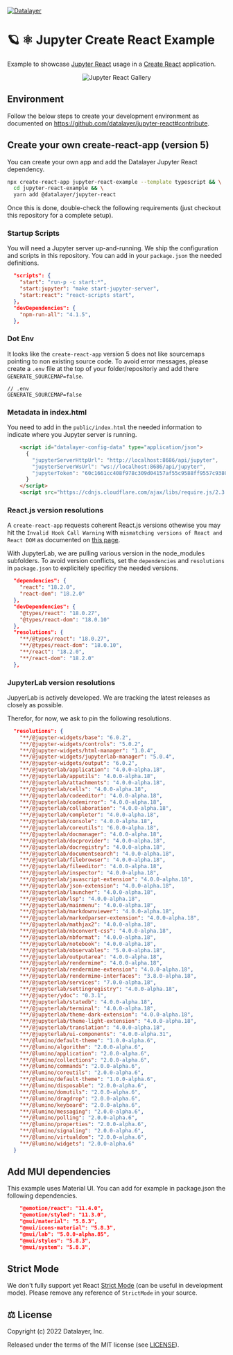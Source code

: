 [![Datalayer](https://assets.datalayer.design/datalayer-25.svg)](https://datalayer.io)

# 🪐 ⚛️ Jupyter Create React Example

Example to showcase [Jupyter React](https://github.com/datalayer/jupyter-react) usage in a [Create React](https://reactjs.org/docs/create-a-new-react-app.html) application.

<div align="center" style="text-align: center">
  <img alt="Jupyter React Gallery" src="https://datalayer-jupyter-examples.s3.amazonaws.com/jupyter-react-gallery.gif" />
</div>

## Environment

Follow the below steps to create your development environment as documented on https://github.com/datalayer/jupyter-react#contribute.

## Create your own create-react-app (version 5)

You can create your own app and add the Datalayer Jupyter React dependency.

```bash
npx create-react-app jupyter-react-example --template typescript && \
  cd jupyter-react-example && \
  yarn add @datalayer/jupyter-react
```

Once this is done, double-check the following requirements (just checkout this repository for a complete setup).

### Startup Scripts

You will need a Jupyter server up-and-running. We ship the configuration and scripts in this repository. You can add in your `package.json` the needed definitions.

```json
  "scripts": {
    "start": "run-p -c start:*",
    "start:jupyter": "make start-jupyter-server",
    "start:react": "react-scripts start",
  },
  "devDependencies": {
    "npm-run-all": "4.1.5",
  },
```

### Dot Env

It looks like the `create-react-app` version 5 does not like sourcemaps pointing to non existing source code. To avoid error messages, please create a `.env` file at the top of your folder/repositoriy and add there `GENERATE_SOURCEMAP=false`.

```dotenv
// .env
GENERATE_SOURCEMAP=false
```

### Metadata in index.html

You need to add in the `public/index.html` the needed information to indicate where you Jupyter server is running.

```html
    <script id="datalayer-config-data" type="application/json">
      {
        "jupyterServerHttpUrl": "http://localhost:8686/api/jupyter",
        "jupyterServerWsUrl": "ws://localhost:8686/api/jupyter",
        "jupyterToken": "60c1661cc408f978c309d04157af55c9588ff9557c9380e4fb50785750703da6"
      }
    </script>
    <script src="https://cdnjs.cloudflare.com/ajax/libs/require.js/2.3.4/require.min.js"></script>
```

### React.js version resolutions

A `create-react-app` requests coherent React.js versions othewise you may hit the `Invalid Hook Call Warning` with `mismatching versions of React and React DOM` as documented on [this page](https://reactjs.org/warnings/invalid-hook-call-warning.html).

With JupyterLab, we are pulling various version in the node_modules subfolders. To avoid version conflicts, set the `dependencies` and `resolutions` in `package.json` to explicitely specificy the needed versions.

```json
  "dependencies": {
    "react": "18.2.0",
    "react-dom": "18.2.0"
  },
  "devDependencies": {
    "@types/react": "18.0.27",
    "@types/react-dom": "18.0.10"
  },
  "resolutions": {
    "**/@types/react": "18.0.27",
    "**/@types/react-dom": "18.0.10",
    "**/react": "18.2.0",
    "**/react-dom": "18.2.0"
  },
```

### JupyterLab version resolutions

JupyerLab is actively developed. We are tracking the latest releases as closely as possible.

Therefor, for now, we ask to pin the following resolutions.

```json
  "resolutions": {
    "**/@jupyter-widgets/base": "6.0.2",
    "**/@jupyter-widgets/controls": "5.0.2",
    "**/@jupyter-widgets/html-manager": "1.0.4",
    "**/@jupyter-widgets/jupyterlab-manager": "5.0.4",
    "**/@jupyter-widgets/output": "6.0.2",
    "**/@jupyterlab/application": "4.0.0-alpha.18",
    "**/@jupyterlab/apputils": "4.0.0-alpha.18",
    "**/@jupyterlab/attachments": "4.0.0-alpha.18",
    "**/@jupyterlab/cells": "4.0.0-alpha.18",
    "**/@jupyterlab/codeeditor": "4.0.0-alpha.18",
    "**/@jupyterlab/codemirror": "4.0.0-alpha.18",
    "**/@jupyterlab/collaboration": "4.0.0-alpha.18",
    "**/@jupyterlab/completer": "4.0.0-alpha.18",
    "**/@jupyterlab/console": "4.0.0-alpha.18",
    "**/@jupyterlab/coreutils": "6.0.0-alpha.18",
    "**/@jupyterlab/docmanager": "4.0.0-alpha.18",
    "**/@jupyterlab/docprovider": "4.0.0-alpha.18",
    "**/@jupyterlab/docregistry": "4.0.0-alpha.18",
    "**/@jupyterlab/documentsearch": "4.0.0-alpha.18",
    "**/@jupyterlab/filebrowser": "4.0.0-alpha.18",
    "**/@jupyterlab/fileeditor": "4.0.0-alpha.18",
    "**/@jupyterlab/inspector": "4.0.0-alpha.18",
    "**/@jupyterlab/javascript-extension": "4.0.0-alpha.18",
    "**/@jupyterlab/json-extension": "4.0.0-alpha.18",
    "**/@jupyterlab/launcher": "4.0.0-alpha.18",
    "**/@jupyterlab/lsp": "4.0.0-alpha.18",
    "**/@jupyterlab/mainmenu": "4.0.0-alpha.18",
    "**/@jupyterlab/markdownviewer": "4.0.0-alpha.18",
    "**/@jupyterlab/markedparser-extension": "4.0.0-alpha.18",
    "**/@jupyterlab/mathjax2": "4.0.0-alpha.18",
    "**/@jupyterlab/nbconvert-css": "4.0.0-alpha.18",
    "**/@jupyterlab/nbformat": "4.0.0-alpha.18",
    "**/@jupyterlab/notebook": "4.0.0-alpha.18",
    "**/@jupyterlab/observables": "5.0.0-alpha.18",
    "**/@jupyterlab/outputarea": "4.0.0-alpha.18",
    "**/@jupyterlab/rendermime": "4.0.0-alpha.18",
    "**/@jupyterlab/rendermime-extension": "4.0.0-alpha.18",
    "**/@jupyterlab/rendermime-interfaces": "3.8.0-alpha.18",
    "**/@jupyterlab/services": "7.0.0-alpha.18",
    "**/@jupyterlab/settingregistry": "4.0.0-alpha.18",
    "**/@jupyter/ydoc": "0.3.1",
    "**/@jupyterlab/statedb": "4.0.0-alpha.18",
    "**/@jupyterlab/terminal": "4.0.0-alpha.18",
    "**/@jupyterlab/theme-dark-extension": "4.0.0-alpha.18",
    "**/@jupyterlab/theme-light-extension": "4.0.0-alpha.18",
    "**/@jupyterlab/translation": "4.0.0-alpha.18",
    "**/@jupyterlab/ui-components": "4.0.0-alpha.31",
    "**/@lumino/default-theme": "1.0.0-alpha.6",
    "**/@lumino/algorithm": "2.0.0-alpha.6",
    "**/@lumino/application": "2.0.0-alpha.6",
    "**/@lumino/collections": "2.0.0-alpha.6",
    "**/@lumino/commands": "2.0.0-alpha.6",
    "**/@lumino/coreutils": "2.0.0-alpha.6",
    "**/@lumino/default-theme": "1.0.0-alpha.6",
    "**/@lumino/disposable": "2.0.0-alpha.6",
    "**/@lumino/domutils": "2.0.0-alpha.6",
    "**/@lumino/dragdrop": "2.0.0-alpha.6",
    "**/@lumino/keyboard": "2.0.0-alpha.6",
    "**/@lumino/messaging": "2.0.0-alpha.6",
    "**/@lumino/polling": "2.0.0-alpha.6",
    "**/@lumino/properties": "2.0.0-alpha.6",
    "**/@lumino/signaling": "2.0.0-alpha.6",
    "**/@lumino/virtualdom": "2.0.0-alpha.6",
    "**/@lumino/widgets": "2.0.0-alpha.6"
  }
```

## Add MUI dependencies

This example uses Material UI. You can add for example in package.json the following dependencies.

```json
    "@emotion/react": "11.4.0",
    "@emotion/styled": "11.3.0",
    "@mui/material": "5.8.3",
    "@mui/icons-material": "5.8.3",
    "@mui/lab": "5.0.0-alpha.85",
    "@mui/styles": "5.8.3",
    "@mui/system": "5.8.3",
```

## Strict Mode

We don't fully support yet React [Strict Mode](https://reactjs.org/docs/strict-mode.html) (can be useful in development mode). Please remove any reference of `StrictMode` in your source.

## ⚖️ License

Copyright (c) 2022 Datalayer, Inc.

Released under the terms of the MIT license (see [LICENSE](./LICENSE)).
